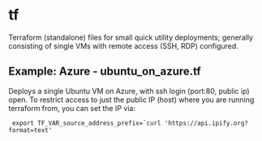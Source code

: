 # tf

Terraform (standalone) files for small quick utility deployments;
generally consisting of single VMs with remote access (SSH, RDP) configured.

## Example: Azure - ubuntu_on_azure.tf

Deploys a single Ubuntu VM on Azure, with ssh login (port:80, public ip) open.
To restrict access to just the public IP (host) where you are running terraform from,
you can set the IP via:

```shell
 export TF_VAR_source_address_prefix=`curl 'https://api.ipify.org?format=text'
```
